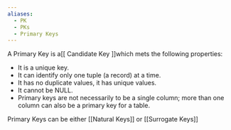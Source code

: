 ```yaml
---
aliases:
  - PK
  - PKs
  - Primary Keys
---
```


A Primary Key is a[[ Candidate Key ]]which mets the following properties:

- It is a unique key.
- It can identify only one tuple (a record) at a time.
- It has no duplicate values, it has unique values.
- It cannot be NULL.
- Primary keys are not necessarily to be a single column; more than one column can also be a primary key for a table.

Primary Keys can be either [[Natural Keys]] or [[Surrogate Keys]]
